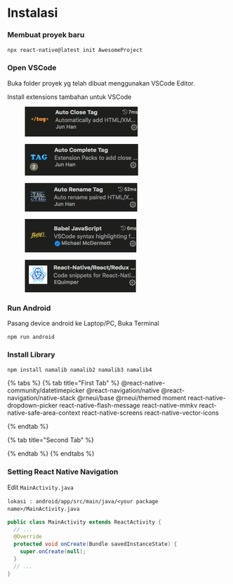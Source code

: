 # Instalasi

### Membuat proyek baru

```atom
npx react-native@latest init AwesomeProject
```

### Open VSCode

Buka folder proyek yg telah dibuat menggunakan VSCode Editor.

Install extensions tambahan untuk VSCode

<div align="left" data-full-width="true">

<figure><img src=".gitbook/assets/Screen Shot 2023-05-25 at 4.36.26 PM.png" alt=""><figcaption></figcaption></figure>

 

<figure><img src=".gitbook/assets/Screen Shot 2023-05-25 at 4.36.32 PM.png" alt=""><figcaption></figcaption></figure>

 

<figure><img src=".gitbook/assets/Screen Shot 2023-05-25 at 4.36.38 PM.png" alt=""><figcaption></figcaption></figure>

</div>

<div align="left">

<figure><img src=".gitbook/assets/Screen Shot 2023-05-25 at 4.36.44 PM.png" alt=""><figcaption></figcaption></figure>

 

<figure><img src=".gitbook/assets/Screen Shot 2023-05-25 at 4.36.59 PM.png" alt=""><figcaption></figcaption></figure>

</div>

### Run Android

Pasang device android ke Laptop/PC, Buka Terminal

```
npm run android
```

### Install Library

```
npm install namalib namalib2 namalib3 namalib4
```

{% tabs %}
{% tab title="First Tab" %}
@react-native-community/datetimepicker @react-navigation/native @react-navigation/native-stack @rneui/base @rneui/themed moment react-native-dropdown-picker react-native-flash-message react-native-mmkv react-native-safe-area-context react-native-screens react-native-vector-icons

&#x20;
{% endtab %}

{% tab title="Second Tab" %}

{% endtab %}
{% endtabs %}

### Setting React Native Navigation

Edit `MainActivity.java`&#x20;

`lokasi : android/app/src/main/java/<your package name>/MainActivity.java`

```java
public class MainActivity extends ReactActivity {
  // ...
  @Override
  protected void onCreate(Bundle savedInstanceState) {
    super.onCreate(null);
  }
  // ...
}


```
